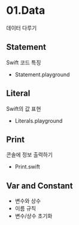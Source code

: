 # 01.Data

데이터 다루기

## Statement

Swift 코드 특징

- Statement.playground

## Literal

Swift의 값 표현

- Literals.playground


## Print

콘솔에 정보 출력하기 

- Print.swift


## Var and Constant

- 변수와 상수
- 이름 규칙
- 변수/상수 초기화